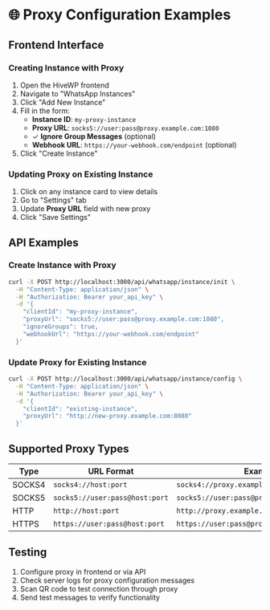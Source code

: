 # 🌐 Proxy Configuration Examples

## Frontend Interface

### Creating Instance with Proxy

1. Open the HiveWP frontend
2. Navigate to "WhatsApp Instances"
3. Click "Add New Instance"
4. Fill in the form:
   - **Instance ID**: `my-proxy-instance`
   - **Proxy URL**: `socks5://user:pass@proxy.example.com:1080`
   - ✓ **Ignore Group Messages** (optional)
   - **Webhook URL**: `https://your-webhook.com/endpoint` (optional)
5. Click "Create Instance"

### Updating Proxy on Existing Instance

1. Click on any instance card to view details
2. Go to "Settings" tab
3. Update **Proxy URL** field with new proxy
4. Click "Save Settings"

## API Examples

### Create Instance with Proxy

```bash
curl -X POST http://localhost:3000/api/whatsapp/instance/init \
  -H "Content-Type: application/json" \
  -H "Authorization: Bearer your_api_key" \
  -d '{
    "clientId": "my-proxy-instance",
    "proxyUrl": "socks5://user:pass@proxy.example.com:1080",
    "ignoreGroups": true,
    "webhookUrl": "https://your-webhook.com/endpoint"
  }'
```

### Update Proxy for Existing Instance

```bash
curl -X POST http://localhost:3000/api/whatsapp/instance/config \
  -H "Content-Type: application/json" \
  -H "Authorization: Bearer your_api_key" \
  -d '{
    "clientId": "existing-instance",
    "proxyUrl": "http://new-proxy.example.com:8080"
  }'
```

## Supported Proxy Types

| Type | URL Format | Example |
|------|------------|---------|
| SOCKS4 | `socks4://host:port` | `socks4://proxy.example.com:1080` |
| SOCKS5 | `socks5://user:pass@host:port` | `socks5://user:pass@proxy.example.com:1080` |
| HTTP | `http://host:port` | `http://proxy.example.com:8080` |
| HTTPS | `https://user:pass@host:port` | `https://user:pass@proxy.example.com:8080` |

## Testing

1. Configure proxy in frontend or via API
2. Check server logs for proxy configuration messages
3. Scan QR code to test connection through proxy
4. Send test messages to verify functionality 
